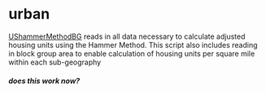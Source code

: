 # urban

[UShammerMethodBG](scripts/UShammerMethodBG.R) reads in all data necessary to calculate adjusted housing units using the Hammer Method. This script also includes reading in block group area to enable calculation of housing units per square mile within each sub-geography

##### does this work now?